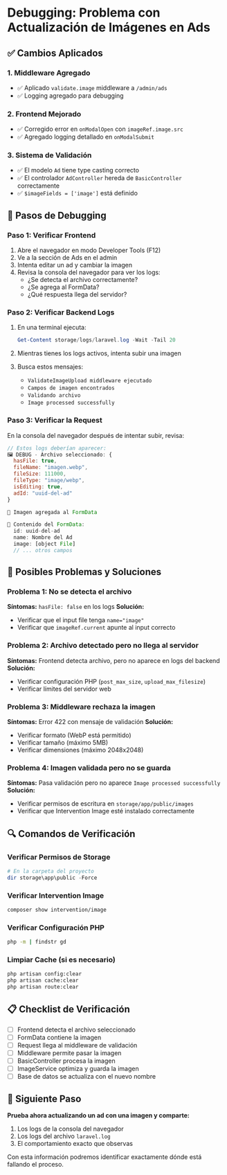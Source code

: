 # Debugging: Problema con Actualización de Imágenes en Ads

## ✅ Cambios Aplicados

### 1. Middleware Agregado
- ✅ Aplicado `validate.image` middleware a `/admin/ads` 
- ✅ Logging agregado para debugging

### 2. Frontend Mejorado  
- ✅ Corregido error en `onModalOpen` con `imageRef.image.src`
- ✅ Agregado logging detallado en `onModalSubmit`

### 3. Sistema de Validación
- ✅ El modelo `Ad` tiene type casting correcto
- ✅ El controlador `AdController` hereda de `BasicController` correctamente
- ✅ `$imageFields = ['image']` está definido

## 🔧 Pasos de Debugging

### Paso 1: Verificar Frontend
1. Abre el navegador en modo Developer Tools (F12)
2. Ve a la sección de Ads en el admin
3. Intenta editar un ad y cambiar la imagen
4. Revisa la consola del navegador para ver los logs:
   - ¿Se detecta el archivo correctamente?
   - ¿Se agrega al FormData?
   - ¿Qué respuesta llega del servidor?

### Paso 2: Verificar Backend Logs
1. En una terminal ejecuta:
   ```powershell
   Get-Content storage/logs/laravel.log -Wait -Tail 20
   ```

2. Mientras tienes los logs activos, intenta subir una imagen
3. Busca estos mensajes:
   - `ValidateImageUpload middleware ejecutado`
   - `Campos de imagen encontrados`
   - `Validando archivo`
   - `Image processed successfully`

### Paso 3: Verificar la Request
En la consola del navegador después de intentar subir, revisa:

```javascript
// Estos logs deberían aparecer:
🖼️ DEBUG - Archivo seleccionado: {
  hasFile: true,
  fileName: "imagen.webp",
  fileSize: 111000,
  fileType: "image/webp",
  isEditing: true,
  adId: "uuid-del-ad"
}

📎 Imagen agregada al FormData

📝 Contenido del FormData:
  id: uuid-del-ad
  name: Nombre del Ad
  image: [object File]
  // ... otros campos
```

## 🚨 Posibles Problemas y Soluciones

### Problema 1: No se detecta el archivo
**Síntomas:** `hasFile: false` en los logs
**Solución:** 
- Verificar que el input file tenga `name="image"`
- Verificar que `imageRef.current` apunte al input correcto

### Problema 2: Archivo detectado pero no llega al servidor
**Síntomas:** Frontend detecta archivo, pero no aparece en logs del backend
**Solución:**
- Verificar configuración PHP (`post_max_size`, `upload_max_filesize`)
- Verificar límites del servidor web

### Problema 3: Middleware rechaza la imagen
**Síntomas:** Error 422 con mensaje de validación
**Solución:**
- Verificar formato (WebP está permitido)
- Verificar tamaño (máximo 5MB)
- Verificar dimensiones (máximo 2048x2048)

### Problema 4: Imagen validada pero no se guarda
**Síntomas:** Pasa validación pero no aparece `Image processed successfully`
**Solución:**
- Verificar permisos de escritura en `storage/app/public/images`
- Verificar que Intervention Image esté instalado correctamente

## 🔍 Comandos de Verificación

### Verificar Permisos de Storage
```powershell
# En la carpeta del proyecto
dir storage\app\public -Force
```

### Verificar Intervention Image
```bash
composer show intervention/image
```

### Verificar Configuración PHP
```bash
php -m | findstr gd
```

### Limpiar Cache (si es necesario)
```bash
php artisan config:clear
php artisan cache:clear
php artisan route:clear
```

## 📋 Checklist de Verificación

- [ ] Frontend detecta el archivo seleccionado
- [ ] FormData contiene la imagen
- [ ] Request llega al middleware de validación  
- [ ] Middleware permite pasar la imagen
- [ ] BasicController procesa la imagen
- [ ] ImageService optimiza y guarda la imagen
- [ ] Base de datos se actualiza con el nuevo nombre

## 🎯 Siguiente Paso

**Prueba ahora actualizando un ad con una imagen y comparte:**
1. Los logs de la consola del navegador
2. Los logs del archivo `laravel.log`
3. El comportamiento exacto que observas

Con esta información podremos identificar exactamente dónde está fallando el proceso.
